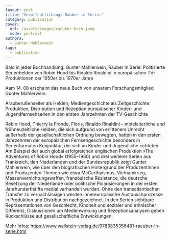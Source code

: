```yaml
---
layout: post
title: "Veröffentlichung: Räuber in Serie."
category: publication
cover:
  url: /assets/images/raeuber-buch.jpeg
  mode: portrait
authors:
  - Gunter Mahlerwein
tags:
  - publication
---
```


Bald in jeder Buchhandlung: Gunter Mahlerwein, Räuber in Serie. Politisierte Serienhelden von Robin Hood bis Rinaldo Rinaldini in europäischen TV-Produktionen der 1950er bis 1970er Jahre

<!-- more -->

Aam 14. 08 erscheint das neue Buch von unserem Forschungsmitglied Gunter Mahlerwein.

Arauberußenseiter als Helden, Mediengeschichte als Zeitgeschichte: Produktion, Distribution und Rezeption europäischer Kinder- und Jugendfernsehserien in den ersten Jahrzehnten der TV-Geschichte

Robin Hood, Thierry la Fronde, Floris, Rinaldo Rinaldini – mittelalterliche und frühneuzeitliche Helden, die sich aufgrund von erlittenem Unrecht außerhalb der gesellschaftlichen Ordnung bewegten, hatten in den ersten Jahrzehnten der europäischen Fernsehgeschichte besonders in Serienformaten Konjunktur, die sich an Kinder und Jugendliche richteten.
Am Beispiel der auch global erfolgreichen englischen Produktion »The Adventures of Robin Hood« (1955–1960) und drei weiterer Serien aus Frankreich, den Niederlanden und der Bundesrepublik zeigt Gunter Mahlerwein, wie über den biografischen Hintergrund der Produzentinnen und Produzenten Themen wie etwa McCarthyismus, Vietnamkrieg, Massenvernichtungswaffen, französische Résistance, die deutsche Besetzung der Niederlande oder politische Polarisierungen in der ersten Jahrhunderthälfte medial verhandelt wurden. Ohne den transatlantischen Transfer zu vernachlässigen werden innereuropäische Austauschprozesse in Produktion und Distribution nachgezeichnet. In den Serien sichtbare Repräsentationen von Geschlecht, Kindheit und sozialer und ethnischer Differenz, Diskussionen um Medienwirkung und Rezeptionsanalysen geben Rückschlüsse auf gesellschaftliche Entwicklungen.

Mehr Infos: https://www.wallstein-verlag.de/9783835356481-raeuber-in-serie.html
